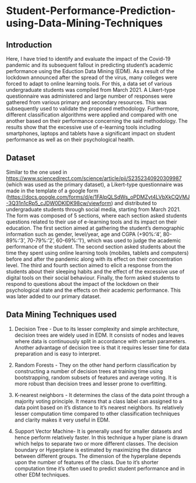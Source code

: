 # Student-Performance-Prediction-using-Data-Mining-Techniques
## Introduction
Here, I have tried to identify and evaluate the impact of the Covid-19 pandemic and its subsequent fallout in predicting student’s academic performance using the Eduction Data Mining (EDM). As a result of the lockdown announced after the spread of the virus, many colleges were forced to adapt to online learning tools. For this, a data set of various undergraduate students was compiled from March 2021. A Likert-type questionnaire was administered and large number of responses were gathered from various primary and secondary resources. This was subsequently used to validate the proposed methodology. Furthermore, different classification algorithms were applied and compared with one another based on their performance concerning the said
methodology. The results show that the excessive use of e-learning
tools including smartphones, laptops and tablets have
a significant impact on student performance as well as on their
psychological health.
## Dataset 
Similar to the one used in https://www.sciencedirect.com/science/article/pii/S2352340920309987 (which was used as the primary dataset), a Likert-type questionnaire
was made in the template of a google form (https://docs.google.com/forms/d/e/1FAIpQLSdWs_oPDMZyt4LVbXkCQVMJ-3Q31n1cRp5_cJDW0DKlDK98cw/viewform) and distributed to undergraduate students through social media, starting from March 2021. The form was composed of 5 sections, where each section asked students questions related to their use of e-learning tools and its impact on their education. The first section aimed at gathering the student’s demographic information such as gender, level/year, age and CGPA (+90%:’4’, 80-89%:’3’, 70-79%:’2’, 60-69%:’1’),
which was used to judge the academic performance of the
student. The second section asked students about the time
they spent using online learning tools (mobiles, tablets and
computers) before and after the pandemic along with its effect
on their concentration level. The third and fourth section aimed
to elicit a response from the students about their sleeping
habits and the effect of the excessive use of digital tools
on their social behaviour. Finally, the form asked students to
respond to questions about the impact of the lockdown on
their psychological state and the effects on their academic
performance. This was later added to our primary dataset.


## Data Mining Techniques used 

1. Decision Tree -
Due to its lesser complexity and simple architecture, decision
trees are widely used in EDM. It consists
of nodes and leaves where data is continuously split in accordance
with certain parameters. Another advantage of decision
tree is that it requires lesser time for data preparation and is
easy to interpret.

2. Random Forests - They on the other hand perform classification
by constructing a number of decision trees at training time
using bootstrapping, random subsets of features and average
voting. It is more robust than decision trees and lesser prone
to overfitting.

3. K-nearest neighbors - It determines the class of the data point through a majority
voting principle. It means that a class label can assigned to
a data point based on it’s distance to it’s nearest neighbors.
Its relatively lesser computation time compared to other classification
techniques and clarity makes it very useful in EDM.

4. Support Vector Machine- It is generally used for smaller datasets and hence perform
relatively faster. In this technique a hyper plane is drawn
which helps to separate two or more different classes. The
decision boundary or Hyperplane is estimated by maximizing
the distance between different groups. The dimension of
the hyperplane depends upon the number of features of the
class. Due to it’s shorter computation time it’s often used to
predict student performance and in other EDM
techniques.




